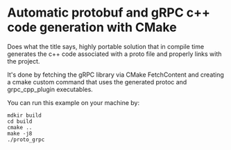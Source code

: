 # Automatic protobuf and gRPC c++ code generation with CMake
Does what the title says, highly portable solution that in compile time generates the c++ code associated with a proto file and properly links with the project. 

It's done by fetching the gRPC library via CMake FetchContent and creating a cmake custom command that uses the generated protoc and grpc_cpp_plugin executables.

You can run this example on your machine by:
```shell
mdkir build
cd build
cmake ..
make -j8
./proto_grpc
```
